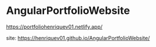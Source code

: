 # AngularPortfolioWebsite

https://portfoliohenriquev01.netlify.app/

site: https://henriquev01.github.io/AngularPortfolioWebsite/


